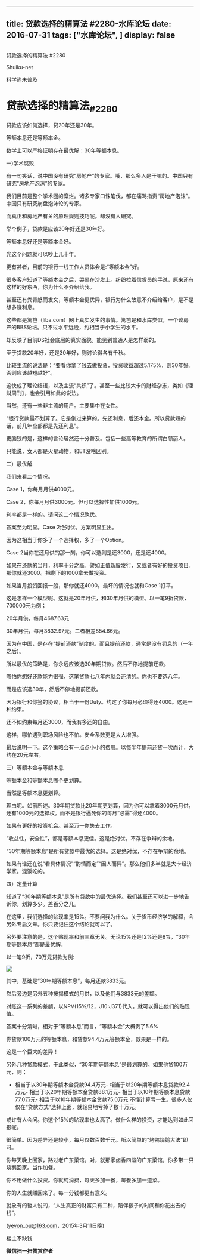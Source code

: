 
---
title:  贷款选择的精算法 #2280-水库论坛
date: 2016-07-31
tags: ["水库论坛", ]
display: false
---


## 



贷款选择的精算法 #2280




Shuiku-net




科学尚未普及


# 贷款选择的精算法<sub>#2280</sub>

 

贷款应该如何选择，贷20年还是30年。

等额本息还是等额本金。

 

数学上可以严格证明存在最优解：30年等额本息。

 

 

一)学术腐败

 

有一句笑话，说中国没有研究“房地产”的专家。哦，那么多人是干嘛的。中国只有研究“房地产泡沫”的专家。

 

我们目前是整个学术圈的糜烂。诸多专家口诛笔伐，都在痛骂指责“房地产泡沫”。中国只有研究崩盘泡沫论的专家。

而真正和房地产有关的原理规则技巧呢。却没有人研究。

 

举个例子，贷款是应该20年好还是30年好。

等额本息好还是等额本金好。

光这个问题就可以吵上几十年。

 

更有甚者，目前的银行一线工作人员体会是:“等额本金”好。

很多客户知道了等额本金之后，哭晕在沙发上。纷纷拉着信贷员的手说，原来还有这样的好东西，你为什么不介绍给我。

甚至还有粪青怒而发文，等额本金更优异，银行为什么故意不介绍给客户，是不是想多赚利息。

 

这些都是篱笆（liba.com）网上真实发生的事情。篱笆是和水库类似，一个谈房产的BBS论坛。只不过水平远逊，约相当于小学生的水平。

却反映了目前DS社会底层的真实面貌。能见到普通人是怎样弱的。

 

 

至于贷款20年好，还是30年好，则讨论得各有千秋。

比较主流的说法是：“要看你拿了钱去做投资，投资收益超过5.175%，则30年好。否则应该越短越好”。

这快成了理论结语，以及主流“共识”了。甚至一些比较大卡的财经杂志，类如《理财周刊》，也会引用如此的说法。

 

当然，还有一些非主流的用户。主要集中在女性。

“银行贷款最不划算了。它是倒过来算的。先还利息，后还本金。所以贷款短的话，前几年全部都是先还利息”。

更脑残的是，这样的言论居然还十分普及。包括一些高等教育的所谓白领丽人。

只能说，女人都是火星动物，和ET没啥区别。



 

 

二）最优解

 

我们来看二个情况。

Case 1，你每月月供4000元。

Case 2，你每月月供3000元。但可以选择性加供1000元。

利率都是一样的。请问这二个情况孰优。

 

答案至为明显。Case 2绝对优。方案明显胜出。

因为这相当于你多了一个选择权，多了一个Option。

 

Case 2当你在还月供的那一刻，你可以选则是还3000，还是还4000。

如果在还款的当月，利率十分之高。譬如正值新股发行，又或者有好的投资项目。那你就还3000。把剩下的1000拿去做投资。

如果当月投资回报一般，那你就还4000。最坏的情况也就和Case 1打平。

 

 

这是怎样一个模型呢。这就是20年月供，和30年月供的模型。以一笔9折贷款，700000元为例；

20年月供，每月4687.63元

30年月供，每月3832.97元。二者相差854.66元。

 

因为在中国，是存在“提前还款”制度的。而且提前还款，通常是没有罚息的（一年之后）。

所以最优的策略是，你永远应该选30年期贷款。然后不停地提前还款。

 

哪怕你想好还款能力很强，这笔贷款七八年内就会还清的。你也不要选八年。

而是应该选30年，然后不停地提前还款。

因为银行和你签的协议，相当于一份Duty。约定了你每月必须得还4000。这是一种约束。

还不如约束每月还3000，而我有多还的自由。

这样，哪怕遇到职场风险也不怕。安全系数更是大大增强。

 

 

最后说明一下。这个策略会有一点点小小的费用。以每半年提前还贷一次而计，大约在20元左右。

 

 

三）等额本金与等额本息

 

等额本金和等额本息哪个更划算。

当然是等额本息更划算。

 

理由呢。如前所述。30年期贷款比20年期更划算，因为你可以拿着3000元月供，还有1000元的选择权。而不是银行逼死你的每月“必需”得还4000。

 

如果有更好的投资机会。甚至万一你失去工作。

“收益性，安全性”，都是等额本息更佳。这是绝对优。不存在争辩的余地。

 

 

“30年期等额本息”是所有贷款中最优的选择。这是绝对优，不存在争辩的余地。

如果有谁还在说“看具体情况”“酌情而定”“因人而异”。那么他们多半就是大卡经济学家。混饭吃的。

 

 

四）定量计算

 

知道了“30年期等额本息”是所有贷款中的最优选择。我们甚至还可以进一步地告诉你，划算多少。差百分之几。

在这里，我们选择的贴现率是15%。不要问我为什么。关于货币经济学的解释，会另外专启文章。你只要记住这个结论就可以了。

另外要注意的是，这个贴现率和前三章无关。无论15%还是12%还是8%，“30年期等额本息”都是最优解。

 

 

以一笔9折，70万元贷款为例:

<img data-s="300,640" data-type="png" src="http://mmbiz.qpic.cn/mmbiz/Ok4hZ0tV6r4WgobgGUr0uKYDx3E3iczCkAqiaCw4PCorp462LmmBmO6ZA63z45DDg5ticHYZTeK3SfXibZPEdLhC1A/0" data-ratio="0.7032374100719424" data-w=""/> 

其中，基础是“30年期等额本息”，每月还款3833元。

然后旁边是另外五种按揭模式的月供，以及他们与3833元的差额。

对账这一系列的差额，以NPV(15%/12，J10:J371)代入，就可以得出他们的贴现值。

 

 

答案十分清晰，相对于“等额本息”而言，“等额本金”大概贵了5.6%

你贷款100万元的等额本息，和贷款94.4万元等额本金，效果是一样的。

这是一个巨大的差异！

 

另外几种贷款模式，于此类似，“30年期等额本息”是最划算的。如果他贷100万元，则；
- 相当于以30年期等额本金贷款94.4万元- 相当于以20年期等额本息贷款92.4万元- 相当于以20年期等额本金贷款88.1万元- 相当于以10年期等额本息贷款77.0万元- 相当于以10年期等额本金贷款75.0万元
不懂计算亏一生。很多人仅仅在“贷款方式”选择上面，就轻易地亏掉了数十万元。

 

 

或许有人会问。你这个15%的贴现率也太高了。做什么样的投资，才能达到如此回报呢。

很简单。因为差异还是较小，每月仅数百数千元。所以简单的“烤鸭烧鹅大法”即可。

你每天晚上回家，路过老广东菜馆。对，就那家卤香四溢的广东菜馆，你多带一只烧鹅回家。当作加餐。

你不用做什么投资。你就纯消费，每天多加一餐，每餐多加一道菜。

你的人生就赚回来了。每一分钱都更有意义。

就象有的哲人说的，“人生真正的财富只有二种，陪伴孩子的时间和你花出去的钱”。

 

 

(yevon_ou@163.com，2015年3月11日晚)

 

 

 



楼主不缺钱


**微信扫一扫赞赏作者**













